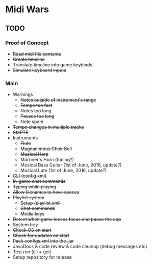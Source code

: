 # Midi Wars

## TODO

### ~~Proof of Concept~~
* ~~Read midi file contents~~
* ~~Create timeline~~
* ~~Translate timeline into game keybinds~~
* ~~Simulate keyboard inputs~~

### Main
* Warnings
  * ~~Notes outside of instrument's range~~
  * ~~Tempo too fast~~
  * ~~Notes too long~~
  * ~~Pauses too long~~
  * Note spam
* ~~Tempo changes in multiple tracks~~
* ~~SMPTE~~
* Instruments
  * ~~Flute~~
  * ~~Magnanimous Choir Bell~~
  * ~~Musical Harp~~
  * Marriner's Horn (tuning?)
  * Musical Bass Guitar (1st of June, 2016, update?)
  * Musical Lute (1st of June, 2016, update?)
* ~~CLI (config.xml)~~
* ~~In-game chat commands~~
* ~~Typing while playing~~
* ~~Allow filenames to have spaces~~
* ~~Playlist system~~
  * ~~Setup (playlist.xml)~~
  * ~~Chat commands~~
  * ~~Media keys~~
* ~~Detect when game looses focus and pause the app~~
* ~~System tray~~
* ~~Check OS on start~~
* ~~Check for updates on start~~
* ~~Pack configs.xml into the .jar~~
* JavaDocs & code review & code cleanup (debug messages etc)
* Test run (cli + gci)
* Setup repository for release
